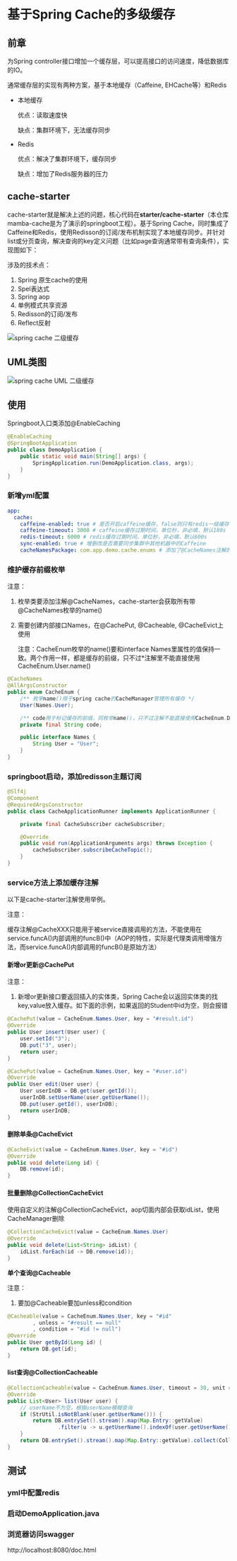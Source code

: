 ﻿# 基于Spring Cache的多级缓存

## 前章

为Spring controller接口增加一个缓存层，可以提高接口的访问速度，降低数据库的IO。

通常缓存层的实现有两种方案，基于本地缓存（Caffeine, EHCache等）和Redis

- 本地缓存

  优点：读取速度快

  缺点：集群环境下，无法缓存同步

- Redis

  优点：解决了集群环境下，缓存同步

  缺点：增加了Redis服务器的压力

## cache-starter

cache-starter就是解决上述的问题，核心代码在**starter/cache-starter**（本仓库mamba-cache是为了演示的springboot工程）。基于Spring Cache，同时集成了Caffeine和Redis，使用Redisson的订阅/发布机制实现了本地缓存同步。并针对list或分页查询，解决查询的key定义问题（比如page查询通常带有查询条件），实现图如下：

涉及的技术点：

1. Spring 原生cache的使用
2. Spel表达式
3. Spring aop
4. 单例模式共享资源
5. Redisson的订阅/发布
6. Reflect反射

![spring cache 二级缓存](https://github.com/qianguangtao/mamba-cache/assets/6427290/7f892a01-d7d0-4e32-b159-7ec36e5f8c41)


## **UML类图**
![spring cache UML 二级缓存](https://github.com/qianguangtao/mamba-cache/assets/6427290/b8996720-a745-425b-81a5-a1151df06e6b)



## 使用

Springboot入口类添加@EnableCaching

```java
@EnableCaching
@SpringBootApplication
public class DemoApplication {
    public static void main(String[] args) {
        SpringApplication.run(DemoApplication.class, args);
    }
}
```

### 新增yml配置

```yaml
app:
  cache:
    caffeine-enabled: true # 是否开启caffeine缓存，false则只有redis一级缓存
    caffeine-timeout: 3000 # caffeine缓存过期时间，单位秒，非必填，默认180s
    redis-timeout: 6000 # redis缓存过期时间，单位秒，非必填，默认600s
    sync-enabled: true # 增删改是否需要同步集群中其他机器中的Caffeine
    cacheNamesPackage: com.app.demo.cache.enums # 添加了@CacheNames注解的枚举类package，可为空，空则扫描com.**
```

### **维护缓存前缀枚举**

   注意：

1. 枚举类要添加注解@CacheNames，cache-starter会获取所有带@CacheNames枚举的name()

2. 需要创建内部接口Names，在@CachePut, @Cacheable, @CacheEvict上使用

   注意：CacheEnum枚举的name()要和interface Names里属性的值保持一致。两个作用一样，都是缓存的前缀，只不过*注解里不能直接使用CacheEnum.User.name()

```java
@CacheNames
@AllArgsConstructor
public enum CacheEnum {
    /** 枚举name()用于spring cache的CacheManager管理所有缓存 */
    User(Names.User);

    /** code用于标记缓存的前缀，同枚举name()，只不过注解不能直接使用CacheEnum.Dict.name() */
    private final String code;

    public interface Names {
        String User = "User";
    }
}
```

### **springboot启动，添加redisson主题订阅**

```java
@Slf4j
@Component
@RequiredArgsConstructor
public class CacheApplicationRunner implements ApplicationRunner {

    private final CacheSubscriber cacheSubscriber;

    @Override
    public void run(ApplicationArguments args) throws Exception {
        cacheSubscriber.subscribeCacheTopic();
    }
}
```

### service方法上添加缓存注解

   以下是cache-starter注解使用举例。

   注意：

   缓存注解@CacheXXX只能用于被service直接调用的方法，不能使用在service.funcA()内部调用的funcB()中（AOP的特性，实际是代理类调用增强方法，而service.funcA()内部调用的funcB()是原始方法）

####  **新增or更新@CachePut**

   注意：

1. 新增or更新接口要返回插入的实体类，Spring Cache会以返回实体类的找key,value放入缓存。如下面的示例，如果返回的Student中id为空，则会报错

```java
@CachePut(value = CacheEnum.Names.User, key = "#result.id")
@Override
public User insert(User user) {
	user.setId("3");
	DB.put("3", user);
	return user;
}

@CachePut(value = CacheEnum.Names.User, key = "#user.id")
@Override
public User edit(User user) {
	User userInDB = DB.get(user.getId());
	userInDB.setUserName(user.getUserName());
	DB.put(user.getId(), userInDB);
	return userInDB;
}
```



#### **删除单条@CacheEvict**

```java
@CacheEvict(value = CacheEnum.Names.User, key = "#id")
@Override
public void delete(Long id) {
	DB.remove(id);
}
```

#### 批量删除@CollectionCacheEvict

   使用自定义的注解@CollectionCacheEvict，aop切面内部会获取idList，使用CacheManager删除

```java
@CollectionCacheEvict(value = CacheEnum.Names.User)
@Override
public void delete(List<String> idList) {
	idList.forEach(id -> DB.remove(id));
}
```

**单个查询@Cacheable**

   注意：

1. 要加@Cacheable要加unless和condition

```java
@Cacheable(value = CacheEnum.Names.User, key = "#id"
		, unless = "#result == null"
		, condition = "#id != null")
@Override
public User getById(Long id) {
	return DB.get(id);
}
```

#### list查询@CollectionCacheable

```java
@CollectionCacheable(value = CacheEnum.Names.User, timeout = 30, unit = TimeUnit.MINUTES)
@Override
public List<User> list(User user) {
	// userName不为空，根据userName模糊查询
	if (StrUtil.isNotBlank(user.getUserName())) {
		return DB.entrySet().stream().map(Map.Entry::getValue)
				.filter(u -> u.getUserName().indexOf(user.getUserName()) > -1).collect(Collectors.toList());
	}
	return DB.entrySet().stream().map(Map.Entry::getValue).collect(Collectors.toList());
}
```

## 测试

### yml中配置redis

### 启动DemoApplication.java

### 浏览器访问swagger

http://localhost:8080/doc.html
